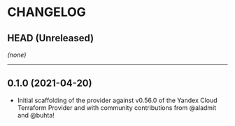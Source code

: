 CHANGELOG
=========

## HEAD (Unreleased)
_(none)_

---

## 0.1.0 (2021-04-20)
* Initial scaffolding of the provider against v0.56.0 of the Yandex Cloud Terraform Provider and with community
  contributions from @aladmit and @buhta!
